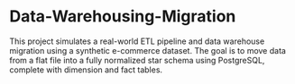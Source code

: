 # Data-Warehousing-Migration
This project simulates a real-world ETL pipeline and data warehouse migration using a synthetic e-commerce dataset. The goal is to move data from a flat file into a fully normalized star schema using PostgreSQL, complete with dimension and fact tables.
